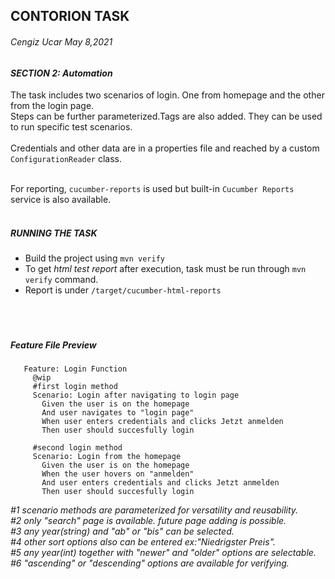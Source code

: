 CONTORION TASK
----------
###### Cengiz Ucar May 8,2021



#### _SECTION 2: Automation_
The task includes two scenarios of login. 
One from homepage and the other from the login page.<br/> 
Steps can be further parameterized.Tags are also added.
                                    They can be used to run specific test scenarios.<br/><br/>
Credentials and other data are in a properties file and reached by a custom
``ConfigurationReader`` class.<br/><br/>

For reporting, ``cucumber-reports`` is used but built-in ``Cucumber Reports``
service is also available.<br/><br/>

##### _RUNNING THE TASK_
* Build the project using `mvn verify`
* To get _html test report_ after execution, task must be run through `mvn verify` command.
* Report is under ``/target/cucumber-html-reports``<br/><br/>
<br/><br/>

##### _Feature File Preview_

```gherkin
   Feature: Login Function
     @wip
     #first login method
     Scenario: Login after navigating to login page
       Given the user is on the homepage
       And user navigates to "login page"
       When user enters credentials and clicks Jetzt anmelden
       Then user should succesfully login
   
     #second login method
     Scenario: Login from the homepage
       Given the user is on the homepage
       When the user hovers on "anmelden"
       And user enters credentials and clicks Jetzt anmelden
       Then user should succesfully login
```          

_#1 scenario methods are parameterized for versatility and reusability._\
_#2 only "search" page is available. future page adding is possible._\
_#3 any year(string) and "ab" or "bis" can be selected._\
_#4 other sort options also can be entered ex:"Niedrigster Preis"._\
_#5 any year(int) together with "newer" and "older" options are selectable._\
_#6 "ascending" or "descending" options are available for verifying._
